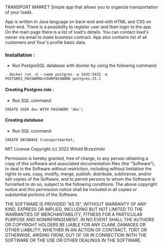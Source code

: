 TRANSPORT MARKET
Simple app that allows you to organize transportation of your loads.

App is written in Java language on back-end and with HTML and CSS on front-end. There is a possibility to register user and then login to the app. On the main page there is a list of load's details. You can contact load's owner via email to make business contract. App also contains list of all customers and Your's profile basic data. 

### Installation : #

- Run PostgreSQL database with docker by using the following command:

```
- docker run -d --name postgres -p 5432:5432 -e POSTGRES_PASSWORD=YOURPASSWORD postgres:15.1
```

#### Creating Postgres role :

- Run SQL command:

```
CREATE USER dev WITH PASSWORD 'dev';
```

#### Creating database
- Run SQL command:

```
CREATE DATABASE transportmarket;
```

MIT License
Copyright (c) 2022 Witold Brzeziński

Permission is hereby granted, free of charge, to any person obtaining a copy of this software and associated documentation files (the "Software"), to deal in the Software without restriction, including without limitation the rights to use, copy, modify, merge, publish, distribute, sublicense, and/or sell copies of the Software, and to permit persons to whom the Software is furnished to do so, subject to the following conditions: The above copyright notice and this permission notice shall be included in all copies or substantial portions of the Software.

THE SOFTWARE IS PROVIDED "AS IS", WITHOUT WARRANTY OF ANY KIND, EXPRESS OR IMPLIED, INCLUDING BUT NOT LIMITED TO THE WARRANTIES OF MERCHANTABILITY, FITNESS FOR A PARTICULAR PURPOSE AND NONINFRINGEMENT. IN NO EVENT SHALL THE AUTHORS OR COPYRIGHT HOLDERS BE LIABLE FOR ANY CLAIM, DAMAGES OR OTHER LIABILITY, WHETHER IN AN ACTION OF CONTRACT, TORT OR OTHERWISE, ARISING FROM, OUT OF OR IN CONNECTION WITH THE SOFTWARE OR THE USE OR OTHER DEALINGS IN THE SOFTWARE.





